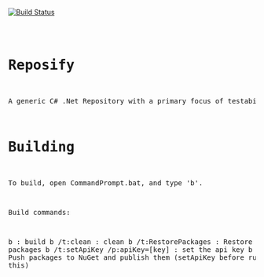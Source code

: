 
[![Build Status](https://ci.appveyor.com/api/projects/status/github/FlukeFan/Reposify?svg=true)](https://ci.appveyor.com/project/FlukeFan/Reposify) <pre>

Reposify
========

A generic C# .Net Repository with a primary focus of testability.

Building
========

To build, open CommandPrompt.bat, and type 'b'.

Build commands:

b                               : build
b /t:clean                      : clean
b /t:RestorePackages            : Restore NuGet packages
b /t:setApiKey /p:apiKey=[key]  : set the api key
b /t:push                       : Push packages to NuGet and publish them (setApiKey before running this)

